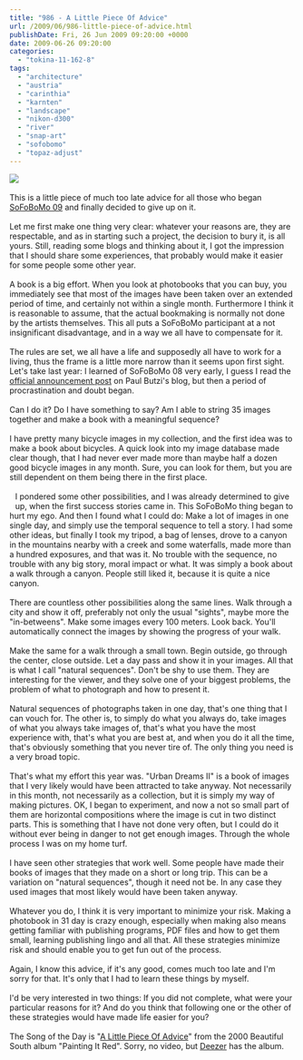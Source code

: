 ```yaml
---
title: "986 - A Little Piece Of Advice"
url: /2009/06/986-little-piece-of-advice.html
publishDate: Fri, 26 Jun 2009 09:20:00 +0000
date: 2009-06-26 09:20:00
categories: 
  - "tokina-11-162-8"
tags: 
  - "architecture"
  - "austria"
  - "carinthia"
  - "karnten"
  - "landscape"
  - "nikon-d300"
  - "river"
  - "snap-art"
  - "sofobomo"
  - "topaz-adjust"
---
```

<a href="https://d25zfm9zpd7gm5.cloudfront.net/1200x1200/2009/20090625_112422_ps.jpg" target="_blank"><img src="https://d25zfm9zpd7gm5.cloudfront.net/0600x0600/2009/20090625_112422_ps.jpg"/></a><br/><br/>This is a little piece of much too late advice for all those who began <a href="http://www.sofobomo.org/2009/" target="_blank">SoFoBoMo 09</a> and finally decided to give up on it.<br/><br/>Let me first make one thing very clear: whatever your reasons are, they are respectable, and as in starting such a project, the decision to bury it, is all yours. Still, reading some blogs and thinking about it, I got the impression that I should share some experiences, that probably would make it easier for some people some other year.<br/><br/>A book is a big effort. When you look at photobooks that you can buy, you immediately see that most of the images have been taken over an extended period of time, and certainly not within a single month. Furthermore I think it is reasonable to assume, that the actual bookmaking is normally not done by the artists themselves. This all puts a SoFoBoMo participant at a not insignificant disadvantage, and in a way we all have to compensate for it.<br/><br/>The rules are set, we all have a life and supposedly all have to work for a living, thus the frame is a little more narrow than it seems upon first sight. Let's take last year: I learned of SoFoBoMo 08 very early, I guess I read the <a href="http://photomusings.wordpress.com/2008/01/18/solo-photo-book-month/" target="_blank">official announcement post</a> on Paul Butzi's blog, but then a period of procrastination and doubt began.<br/><br/>Can I do it? Do I have something to say? Am I able to string 35 images together and make a book with a meaningful sequence?<br/><br/>I have pretty many bicycle images in my collection, and the first idea was to make a book about bicycles. A quick look into my image database made clear though, that I had never ever made more than maybe half a dozen good bicycle images in any month. Sure, you can look for them, but you are still dependent on them being there in the first place.<br/><br/><a href="https://d25zfm9zpd7gm5.cloudfront.net/1200x1200/2009/20090625_105401_ps.jpg" target="_blank"><img alt="" border="0" src="https://d25zfm9zpd7gm5.cloudfront.net/0150x0150/2009/20090625_105401_ps.jpg" style="margin: 10pt 10px 10px 0pt; float: left;"/></a> I pondered some other possibilities, and I was already determined to give up, when the first success stories came in. This SoFoBoMo thing began to hurt my ego. And then I found what I could do: Make a lot of images in one single day, and simply use the temporal sequence to tell a story. I had some other ideas, but finally I took my tripod, a bag of lenses, drove to a canyon in the mountains nearby with a creek and some waterfalls, made more than a hundred exposures, and that was it. No trouble with the sequence, no trouble with any big story, moral impact or what. It was simply a book about a walk through a canyon. People still liked it, because it is quite a nice canyon.<br/><br/>There are countless other possibilities along the same lines. Walk through a city and show it off, preferably not only the usual "sights", maybe more the "in-betweens". Make some images every 100 meters. Look back. You'll automatically connect the images by showing the progress of your walk.<br/><br/>Make the same for a walk through a small town. Begin outside, go through the center, close outside. Let a day pass and show it in your images. All that is what I call "natural sequences". Don't be shy to use them. They are interesting for the viewer, and they solve one of your biggest problems, the problem of what to photograph and how to present it.<br/><br/>Natural sequences of photographs taken in one day, that's one thing that I can vouch for. The other is, to simply do what you always do, take images of what you always take images of, that's what you have the most experience with, that's what you are best at, and when you do it all the time, that's obviously something that you never tire of. The only thing you need is a very broad topic.<br/><br/>That's what my effort this year was. "Urban Dreams II" is a book of images that I very likely would have been attracted to take anyway. Not necessarily in this month, not necessarily as a collection, but it is simply my way of making pictures. OK, I began to experiment, and now a not so small part of them are horizontal compositions where the image is cut in two distinct parts. This is something that I have not done very often, but I could do it without ever being in danger to not get enough images. Through the whole process I was on my home turf.<br/><br/>I have seen other strategies that work well. Some people have made their books of images that they made on a short or long trip. This can be a variation on "natural sequences", though it need not be. In any case they used images that most likely would have been taken anyway.<br/><br/>Whatever you do, I think it is very important to minimize your risk. Making a photobook in 31 day is crazy enough, especially when making also means getting familiar with publishing programs, PDF files and how to get them small, learning publishing lingo and all that. All these strategies minimize risk and should enable you to get fun out of the process.<br/><br/> Again, I know this advice, if it's any good, comes much too late and I'm sorry for that. It's only that I had to learn these things by myself.<br/><br/>I'd be very interested in two things: If you did not complete, what were your particular reasons for it? And do you think that following one or the other of these strategies would have made life easier for you?<br/><br/>The Song of the Day is "<a href="http://www.lyricsmode.com/lyrics/b/beautiful_south/a_little_piece_of_advice.html" target="_blank">A Little Piece Of Advice</a>" from the 2000 Beautiful South album "Painting It Red". Sorry, no video, but <a href="http://www.deezer.com/#music/album/253624" target="_blank">Deezer</a> has the album.
